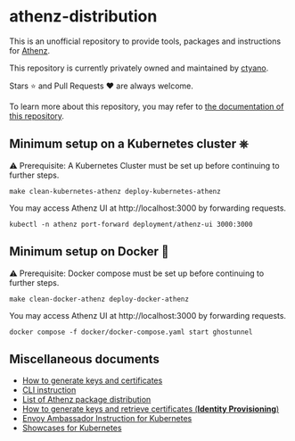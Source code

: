 # athenz-distribution

This is an unofficial repository to provide tools, packages and instructions for [Athenz](https://www.athenz.io).

This repository is currently privately owned and maintained by [ctyano](https://github.com/ctyano).

Stars ⭐️ and Pull Requests ❤️  are always welcome.

To learn more about this repository, you may refer to [the documentation of this repository](docs).

## Minimum setup on a Kubernetes cluster ⎈

⚠️  Prerequisite: A Kubernetes Cluster must be set up before continuing to further steps.

```
make clean-kubernetes-athenz deploy-kubernetes-athenz
```

You may access Athenz UI at http://localhost:3000 by forwarding requests.

```
kubectl -n athenz port-forward deployment/athenz-ui 3000:3000
```

## Minimum setup on Docker 🐳

⚠️  Prerequisite: Docker compose must be set up before continuing to further steps.

```
make clean-docker-athenz deploy-docker-athenz
```

You may access Athenz UI at http://localhost:3000 by forwarding requests.

```
docker compose -f docker/docker-compose.yaml start ghostunnel
```

## Miscellaneous documents

- [How to generate keys and certificates](docs/CERTIFICATES.md)
- [CLI instruction](docs/CLI.md)
- [List of Athenz package distribution](docs/DISTRIBUTIONS.md)
- [How to generate keys and retrieve certificates (**Identity Provisioning**)](docs/IDENTITYPROVISIONING.md)
- [Envoy Ambassador Instruction for Kubernetes](docs/ENVOY.md)
- [Showcases for Kubernetes](docs/SHOWCASES_KUBERNETES.md)

